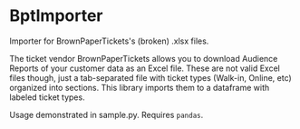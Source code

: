 # BptImporter

Importer for BrownPaperTickets's (broken) .xlsx files.

The ticket vendor BrownPaperTickets allows you to download Audience Reports of your customer data as an Excel file. These are not valid Excel files though, just a tab-separated file with ticket types (Walk-in, Online, etc) organized into sections. This library imports them to a dataframe with labeled ticket types.

Usage demonstrated in sample.py. Requires `pandas`.
